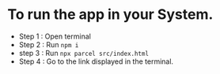 # To run the app in your System.

- Step 1 : Open terminal
- Step 2 : Run `npm i`
- step 3 : Run `npx parcel src/index.html`
- Step 4 : Go to the link displayed in the terminal.
